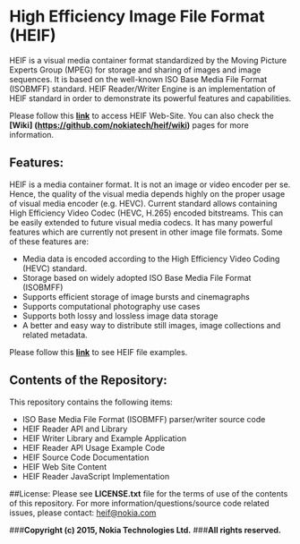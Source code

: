 # High Efficiency Image File Format (HEIF) 
HEIF is a visual media container format standardized by the Moving Picture Experts Group (MPEG) for storage and sharing of images and image sequences. It is based on the well-known ISO Base Media File Format (ISOBMFF) standard. HEIF Reader/Writer Engine is an implementation of HEIF standard in order to demonstrate its powerful features and capabilities.

Please follow this **[link](https://nokiatech.github.io/heif)** to access HEIF Web-Site. 
You can also check the **[Wiki] (https://github.com/nokiatech/heif/wiki)** pages for more information.

## Features:
HEIF is a media container format. It is not an image or video encoder per se. Hence, the quality of the visual media depends highly on the proper usage of visual media encoder (e.g. HEVC). Current standard allows containing High Efficiency Video Codec (HEVC, H.265) encoded bitstreams. This can be easily extended to future visual media codecs. It has many powerful features which are currently not present in other image file formats. Some of these features are:
* Media data is encoded according to the High Efficiency Video Coding (HEVC) standard.
* Storage based on widely adopted ISO Base Media File Format (ISOBMFF)
* Supports efficient storage of image bursts and cinemagraphs 
* Supports computational photography use cases
* Supports both lossy and lossless image data storage
* A better and easy way to distribute still images, image collections and related metadata.

Please follow this **[link](https://nokiatech.github.io/heif/examples.html)** to see HEIF file examples. 

## Contents of the Repository:
This repository contains the following items:
* ISO Base Media File Format (ISOBMFF) parser/writer source code
* HEIF Reader API and Library
* HEIF Writer Library and Example Application
* HEIF Reader API Usage Example Code
* HEIF Source Code Documentation 
* HEIF Web Site Content
* HEIF Reader JavaScript Implementation

##License:
Please see **LICENSE.txt** file for the terms of use of the contents of this repository.
For more information/questions/source code related issues, please contact: <heif@nokia.com>

###**Copyright (c) 2015, Nokia Technologies Ltd.**
###**All rights reserved.**
